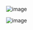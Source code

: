 ![image](https://github.com/user-attachments/assets/4e4d9b7c-818f-4cf8-b1d4-5d51f2f2941c)

![image](https://github.com/user-attachments/assets/9abe16d9-2d49-4619-b618-de44ffbba9c9)
